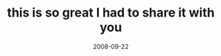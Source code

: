 ---
layout: base.njk
title : 'this is so great I had to share it with you' 
view_title : 'this is so great I had to share it with you' 
year : '2008' 
date : '2008-09-22' 
img_file : '/drawing/thisissogreatihadtoshareitwithyou.png' 
html_file : 'thisissogreatihadtoshareitwithyou' 
next_html : 'severalnanosecondslater.html' 
year_order : '424' 
permalink : "title/{{html_file}}.html"
---